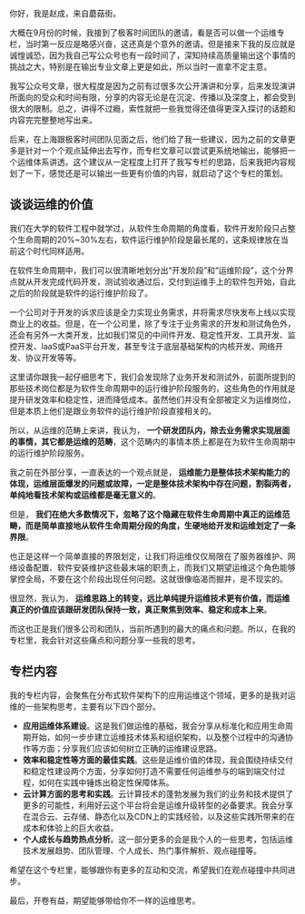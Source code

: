 你好，我是赵成，来自蘑菇街。

大概在9月份的时候，我接到了极客时间团队的邀请，看是否可以做一个运维专栏，当时第一反应是略感兴奋，这还真是个意外的邀请。但是接来下我的反应就是诚惶诚恐，因为我自己写公众号也有一段时间了，深知持续高质量输出这个事情的挑战之大，特别是在输出专业文章上更是如此，所以当时一直拿不定主意。

我写公众号文章，很大程度是因为之前有过很多次公开演讲和分享，后来发现演讲所面向的受众和时间有限，分享的内容无论是在沉淀、传播以及深度上，都会受到很大的限制。总之，讲得不过瘾，索性就把一些我觉得还值得更深入探讨的话题和内容完完整整地写出来。

后来，在上海跟极客时间团队见面之后，他们给了我一些建议，因为之前的文章更多是针对一个个观点延伸出去写作，而专栏文章可以尝试更系统地输出，能够把一个运维体系讲透。这个建议从一定程度上打开了我写专栏的思路，后来我把内容规划了一下，感觉还是可以输出一些更有价值的内容，就启动了这个专栏的策划。

## 谈谈运维的价值

我们在大学的软件工程中就学过，从软件生命周期的角度看，软件开发阶段只占整个生命周期的20%~30%左右，软件运行维护阶段是最长尾的，这条规律放在当前这个时代同样适用。

在软件生命周期中，我们可以很清晰地划分出“开发阶段”和“运维阶段”，这个分界点就从开发完成代码开发，测试验收通过后，交付到运维手上的软件包开始，自此之后的阶段就是软件的运行维护阶段了。

一个公司对于开发的诉求应该是全力实现业务需求，并将需求尽快发布上线以实现商业上的收益。但是，在一个公司里，除了专注于业务需求的开发和测试角色外，还会有另外一大类开发，比如我们常见的中间件开发、稳定性开发、工具开发、监控开发、IaaS或PaaS平台开发，甚至专注于底层基础架构的内核开发、网络开发、协议开发等等。

这里请你跟我一起仔细思考下，我们会发现除了业务开发和测试外，前面所提到的那些技术岗位都是为软件生命周期中的运行维护阶段服务的，这些角色的作用就是提升研发效率和稳定性，进而降低成本。虽然他们并没有全部被定义为运维岗位，但是本质上他们是跟业务软件的运行维护阶段直接相关的。

所以，从运维的范畴上来讲，我认为， **一个研发团队内，除去业务需求实现层面的事情，其它都是运维的范畴**，这个范畴内的事情本质上都是在为软件生命周期中的运行维护阶段服务。

我之前在外部分享，一直表达的一个观点就是， **运维能力是整体技术架构能力的体现，运维层面爆发的问题或故障，一定是整体技术架构中存在问题，割裂两者，单纯地看技术架构或运维都是毫无意义的**。

但是， **我们在绝大多数情况下，忽略了这个隐藏在软件生命周期中真正的运维范畴，而是简单直接地从软件生命周期分段的角度，生硬地给开发和运维划定了一条界限**。

也正是这样一个简单直接的界限划定，让我们将运维仅仅局限在了服务器维护、网络设备配置、软件安装维护这些最末端的职责上，而我们又期望运维这个角色能够掌控全局，不要在这个阶段出现任何问题。这就很像临渴而掘井，是不现实的。

很显然，我认为， **运维思路上的转变，远比单纯提升运维技术更有价值，而运维真正的价值应该跟研发团队保持一致，真正聚焦到效率、稳定和成本上来**。

而这也正是我们很多公司和团队，当前所遇到的最大的痛点和问题。所以，在我的专栏里，我会针对这些痛点和问题分享一些我的思考。

## 专栏内容

我的专栏内容，会聚焦在分布式软件架构下的应用运维这个领域，更多的是我对运维的一些架构思考，主要有以下四个部分。

- **应用运维体系建设**。这是我们做运维的基础，我会分享从标准化和应用生命周期开始，如何一步步建立运维技术体系和组织架构，以及整个过程中的沟通协作等方面；分享我们应该如何树立正确的运维建设思路。
- **效率和稳定性等方面的最佳实践**。这些是运维价值的体现，我会围绕持续交付和稳定性建设两个方面，分享如何打造不需要任何运维参与的端到端交付过程，如何在实践中锤炼出稳定性保障体系。
- **云计算方面的思考和实践**。云计算技术的蓬勃发展为我们的业务和技术提供了更多的可能性，利用好云这个平台将会是运维升级转型的必备要求。我会分享在混合云、云存储、静态化以及CDN上的实践经验，以及这些实践所带来的在成本和体验上的巨大收益。
- **个人成长与趋势热点分析**。这一部分更多的会是我个人的一些思考，包括运维技术发展趋势、团队管理、个人成长、热门事件解析、观点碰撞等。

希望在这个专栏里，能够跟你有更多的互动和交流，希望我们在观点碰撞中共同进步。

最后，开卷有益，期望能够带给你不一样的运维思考。